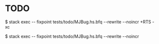 # TODO

$ stack exec -- fixpoint tests/todo/MJBug.hs.bfq --rewrite --noincr +RTS -xc

$ stack exec -- fixpoint tests/todo/MJBug.hs.bfq --rewrite --noincr